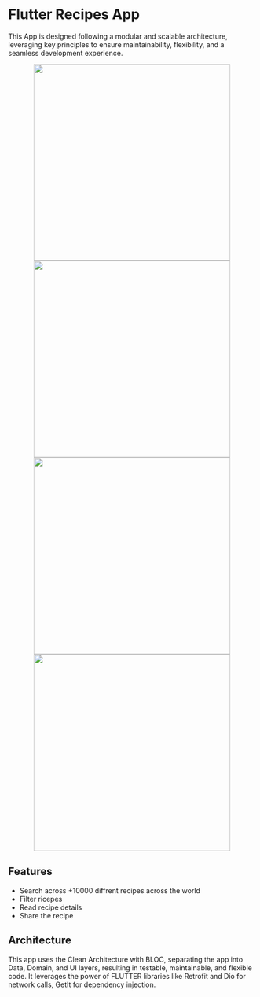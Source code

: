 # Flutter Recipes App
This App is designed following a modular and scalable architecture, leveraging key principles to ensure maintainability, flexibility, and a seamless development experience.  

 <div>
 <p align="center">
  <img src="https://github.com/Riadh233/recipe_app/assets/78601101/b79167b2-1967-40c8-831c-57846894df93"height="400" >
  <img src="https://github.com/Riadh233/recipe_app/assets/78601101/99990294-79ed-4b6b-88e6-30be9e0557ac" height="400" >
  <img src="https://github.com/Riadh233/recipe_app/assets/78601101/051e4c73-7075-481f-83cb-92211e3173f2" height="400" >
  <img src="https://github.com/Riadh233/recipe_app/assets/78601101/0dfa02a7-ce84-41dd-b27d-471e94304167" height="400" >
  <div>
   
 ## Features
 - Search across +10000 diffrent recipes across the world
 - Filter ricepes
 - Read recipe details
 - Share the recipe

## Architecture 
This app uses the Clean Architecture with BLOC, separating the app into Data, Domain, and UI layers, resulting in testable, maintainable, and flexible code. It leverages the power of FLUTTER libraries like Retrofit and Dio for network calls, GetIt for dependency injection.

  
